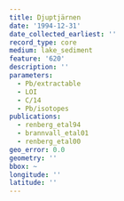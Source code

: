 ```yaml
---
title: Djuptjärnen
date: '1994-12-31'
date_collected_earliest: ''
record_type: core
medium: lake_sediment
feature: '620'
description: ''
parameters:
  - Pb/extractable
  - LOI
  - C/14
  - Pb/isotopes
publications:
  - renberg_etal94
  - brannvall_etal01
  - renberg_etal00
geo_error: 0.0
geometry: ''
bbox: ~
longitude: ''
latitude: ''
---
```

